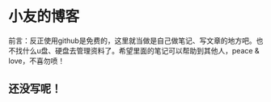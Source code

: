 # 小友的博客
前言：反正使用github是免费的，这里就当做是自己做笔记、写文章的地方吧。也不找什么u盘、硬盘去管理资料了。希望里面的笔记可以帮助到其他人，peace & love，不喜勿喷！

## 还没写呢！
